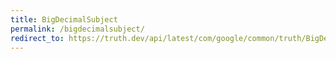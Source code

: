 ```yaml
---
title: BigDecimalSubject
permalink: /bigdecimalsubject/
redirect_to: https://truth.dev/api/latest/com/google/common/truth/BigDecimalSubject.html
---
```

